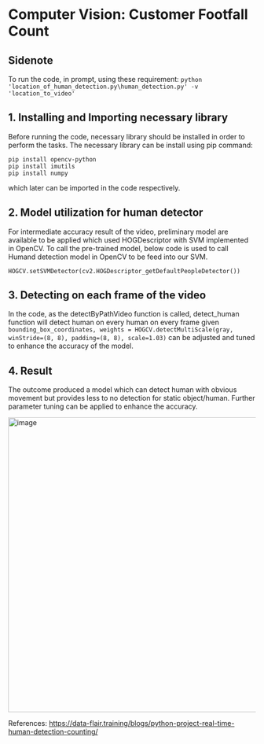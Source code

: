 # Computer Vision: Customer Footfall Count

## Sidenote
To run the code, in prompt, using these requirement:
```python 'location_of_human_detection.py\human_detection.py' -v 'location_to_video' ```

## 1. Installing and Importing necessary library
Before running the code, necessary library should be installed in order to perform the tasks. The necessary library can be install using pip command:

```
pip install opencv-python
pip install imutils
pip install numpy
```

which later can be imported in the code respectively.

## 2. Model utilization for human detector
For intermediate accuracy result of the video, preliminary model are available to be applied which used HOGDescriptor with SVM implemented in OpenCV. To call the pre-trained model, below code is used to call Humand detection model in OpenCV to be feed into our SVM.

```
HOGCV.setSVMDetector(cv2.HOGDescriptor_getDefaultPeopleDetector())
```
## 3. Detecting on each frame of the video

In the code, as the detectByPathVideo function is called, detect_human function will detect human on every human on every frame given ```bounding_box_coordinates, weights = HOGCV.detectMultiScale(gray, winStride=(8, 8), padding=(8, 8), scale=1.03)``` can be adjusted and tuned to enhance the accuracy of the model.

## 4. Result
The outcome produced a model which can detect human with obvious movement but provides less to no detection for static object/human. Further parameter tuning can be applied to enhance the accuracy.

<img width="599" alt="image" src="https://user-images.githubusercontent.com/93107581/178884045-d254eb3b-8202-4cb4-a27c-f417fbf720bd.png">


References:
https://data-flair.training/blogs/python-project-real-time-human-detection-counting/ 
